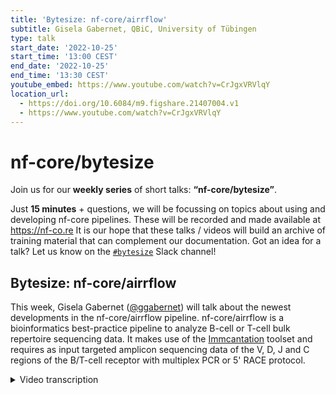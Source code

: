 ```yaml
---
title: 'Bytesize: nf-core/airrflow'
subtitle: Gisela Gabernet, QBiC, University of Tübingen
type: talk
start_date: '2022-10-25'
start_time: '13:00 CEST'
end_date: '2022-10-25'
end_time: '13:30 CEST'
youtube_embed: https://www.youtube.com/watch?v=CrJgxVRVlqY
location_url:
  - https://doi.org/10.6084/m9.figshare.21407004.v1
  - https://www.youtube.com/watch?v=CrJgxVRVlqY
---
```


# nf-core/bytesize

Join us for our **weekly series** of short talks: **“nf-core/bytesize”**.

Just **15 minutes** + questions, we will be focussing on topics about using and developing nf-core pipelines.
These will be recorded and made available at <https://nf-co.re>
It is our hope that these talks / videos will build an archive of training material that can complement our documentation. Got an idea for a talk? Let us know on the [`#bytesize`](https://nfcore.slack.com/channels/bytesize) Slack channel!

## Bytesize: nf-core/airrflow

This week, Gisela Gabernet ([@ggabernet](https://github.com/ggabernet)) will talk about the newest developments in the nf-core/airrflow pipeline.
nf-core/airrflow is a bioinformatics best-practice pipeline to analyze B-cell or T-cell bulk repertoire sequencing data. It makes use of the [Immcantation](https://immcantation.readthedocs.io/) toolset and requires as input targeted amplicon sequencing data of the V, D, J and C regions of the B/T-cell receptor with multiplex PCR or 5' RACE protocol.

<details markdown="1"><summary>Video transcription</summary>
**Note: The content has been edited for reader-friendliness**

[0:01](https://www.youtube.com/watch?v=CrJgxVRVlqY&t=1)
Hello everyone, my name is Franziska Bonath and I'm very happy that Gisela is with us today from the University of Tübingen and she is giving us an overview of what nf-core/airrflow can do.

[0:13](https://www.youtube.com/watch?v=CrJgxVRVlqY&t=13)
Thanks Franziska for the nice introduction.
I'll present nf-core/airrflow. First of all I will start with defining what's the airr in airrflow. Airr stands for adaptive immune receptor repertoire and that's the collection of membrane proteins that are found on the surface of B-cells, in which case they are called BCR, and on the surface of T-cells, in which case they are called TCRs or T-cell receptors. BCRs or B-cell receptors in their secreted form are also called antibodies, which is a term that we are all more familiar with.

[0:52](https://www.youtube.com/watch?v=CrJgxVRVlqY&t=52)
The main function of these receptors is to be able to recognize foreign antigens that are inside the human body, which can come for example from pathogens such as viruses or bacteria, and to elicit an immune response against them. To be able to recognize so many different antigens from different pathogens, these receptors have to have a variety of different sequences. It's estimated that in the human body at any time point, there's 10 billion to 100 billion different receptor sequences of BCRs and TCRs.

[1:27](https://www.youtube.com/watch?v=CrJgxVRVlqY&t=87)
Airr sequencing is about getting the individual sequences of these B-cell and T-cell receptors and that has a variety of applications, which can vary from determining the immune state of one individual at a specific point, studying immune related diseases, guiding vaccine development or guiding cancer immunotherapy. I'm going to talk about a bit more detail on how this diversity of the TCRs and BCRs is generated.

[1:58](https://www.youtube.com/watch?v=CrJgxVRVlqY&t=118)
In the human genome there are different V-gene segments, D-gene segments, J-gene segments and C-gene segments, that can be combined to form these TCR and BCR receptors. In case of humans there's four V-gene segments, 23 D-gene segments and six J-gene segments. What happens in the B-cells and T-cells is that each one segment of each kind is combined to form a productive TCR or BCR receptor. That happens at the DNA level in a process called somatic recombination. It alters the genome of the cells and generates this productive TCR and BCR receptors.
The combination of the different gene segments doesn't happen like lego blocks, just attaching them next to each other, but rather in a cut-and-paste procedure. The cutting position is not always exactly at the same spot and there can also be some nucleotides incorporated into these junction regions, so that there's extra variability that comes from this step, that is not genome encoded.

[3:12](https://www.youtube.com/watch?v=CrJgxVRVlqY&t=192)
In the case of the B-cells or in B-cell receptor, there's even another process that generates more diversity of these receptors, which happens upon antigen stimulation. That's what happened to all of us, for example, when we were first in contact with the coronavirus or the coronavirus vaccine. Some B-cells in the body were able to recognize the antigens in the coronavirus and they were stimulated and underwent clonal expansion that is generating a lot of children cells that belong to the same B-cell clone. This happens in a manner that not all of these children cells have the exact same BCR receptor sequences. The process called somatic hypermutation introduces mutations in these VDJ segments, so that each of the children cells has a slightly different receptor sequence. This allows to generate B-cell receptors and therefore antibodies, that have even higher affinity to the original antigen.

[4:17](https://www.youtube.com/watch?v=CrJgxVRVlqY&t=257)
You've seen that there's many different processes that contribute to the diversity of this TCR and BCR sequences, including somatic recombination, variable junction length and in the case of the BCRs also somatic hypermutation. This means that theoretically there could be more than 10 to the power of 14 possible BCR sequences.

[4:42](https://www.youtube.com/watch?v=CrJgxVRVlqY&t=282)
How are they sequenced? Most protocols use what's called amplicon sequencing, which is the targeted amplification of this gene locus and that can be done via different protocols including multiplex PCR, where one is providing primers for all the kinds of different sequences that can be there. Another technique is five prime race amplification protocols, which are pretty common. This sequencing protocols can incorporate what's called unique molecular identifiers which allow correcting for sequencing errors down the line and errors introduced by the PCR amplification process.
Typically for sequencing, MiSeq sequencers are used, because they allow for longer read lengths, that covers the complete VDJ and beginning of the C region.

[5:39](https://www.youtube.com/watch?v=CrJgxVRVlqY&t=339)
How is the bioinformatic analysis done for these kind of sequences? This typically does not happen like a traditional RNA-Seq analysis and that's because mapping to a reference genome is challenging in this case, due to the high diversity of these BCR and TCR sequences. Also, it's a highly repetitive genome region with all of these VD and J gene segments there. For this kind of analysis, specific tools are used and the reads are aligned to specific reference data, also for these BCR and TCR receptors.

[6:15](https://www.youtube.com/watch?v=CrJgxVRVlqY&t=375)
I always say luckily for us, when wanting to write a pipeline to do this kind of analysis, there's already plenty of tools out there that can analyze this data. One of the better well-known ones is the immcantation framework that is developed by the Kleinstein lab in Yale. It's an open source toolset to analyze AIRRseq data from beginning to end. There's a whole community of users already using this framework and here you can also get the details, in case you want to have more information.
Thanks to developing this pipeline as part of the nf-core community, we gained visibility and we quickly found quite some collaborators to develop the pipeline. I want to mention that this is really a community-based development effort! Susanna Marquez from the immcantation lab joined early in the beginning and also David Ladd from Monash University helped by adding some features. Whereas initially, Alex Peltzer,
when he was still at QBiC with us, Simon Heumos and myself were developing the airrflow pipeline.

[7:26](https://www.youtube.com/watch?v=CrJgxVRVlqY&t=446)
Now to the details of the pipeline, those are the main pipeline steps. The pipeline can process both bulk AIRR sequencing data and single-cell sequencing data. When starting from bulk, there's first a step of quality control of the sequencing reads and sequence assembly and afterwards there's a process, where the reads are aligned to the references with IgBLAST. The reference data is typically employed from the IMGT consortia, which provides reference data for BCR and TCR. At this step already assembled data can also be provided and for single-cell data typically we start at this step.
Afterwards, there's a step for clonal analysis, which identifies which of the sequences of the BCR belong to which B-cell clone. It assigns the individual BCR sequences and TCR sequences to their specific clone and in the case of the B-cells it can also perform lineage reconstruction of the whole B-cell clone. Finally there's a step for reporting, doing repertoire analysis and reporting, including QC reports by MultiQC. That's the general steps of the pipeline, but now if we look a bit more detailed there is a ton more processes - individual processes that are part of the pipeline. I'm going to explain them a bit in more detail now.

[9:01](https://www.youtube.com/watch?v=CrJgxVRVlqY&t=541)
Starting for the QCN sequence assembly, the pipeline supports different sequencing protocols, including multiplex PCR, in which the users have to provide the B and C-primer sequences that were used for the amplification, or in the case of 5' RACE, providing the C-primer and the linker sequences for amplification. Both protocols are supported with and without UMI barcodes. The barcodes can also be provided in different configurations. Starting from the raw sequencing data, a sample sheet needs to be provided that contains sample information and the individual FASTQ files for all samples. Depending on if the sequencing protocol includes UMI barcodes or not, there will be some processes but they all start with quality control of the reads with FASTQ, filtering the sequences by quality threshold, masking the primer sequences and if a UMI-based protocol is used, then a consensus is built from all the sequences that have the same UMI barcode. This way, it also allows to correct for the errors as I mentioned before.
There is an extra procedure, that is employed whenever it's estimated that the length of the UMI barcodes will not be sufficient to cover all of the diversity of the sample and that is bypassed by first clustering all the sequences by similarity and annotating the cluster ID and then two different sequences with the same UMI barcode can also be distinguished this way.

[10:51](https://www.youtube.com/watch?v=CrJgxVRVlqY&t=651)
After building the consensus, all the sequences that contain the same UMI barcode are collapsed and the count, the number of sequences with the same UMI barcode, is annotated. Other metadata is also annotated as well as the count of duplicate sequences with different UMI barcodes that were collapsed. This can be useful for filtering. After this step there comes the VBJ assignment and filtering step and here it's also possible
to start with already assembled sequences, that can be provided with a sample sheet and FASTA files. Typically single cell sequencing data processing starts at this step, because the pipeline supports directly the output from the tool 10x Genomics CellRanger multi, which provides, while incorporating also TCR and VCR sequencing in the 10x Genomics sequencing procedure, the output of that tool, which is the AIRR rearrangement
table, thatt contains all of the sequences there. This can also be directly provided to the pipeline at that step. What that step does, it aligns the sequences to the IMGT reference and then assigns what exact B, D and J segments were used there. In the case of the single cell data there is an option. This gene reassignment step is optional.

[12:29](https://www.youtube.com/watch?v=CrJgxVRVlqY&t=749)
After alignment to the IMGT reference there is a number of quality filtering steps that are performed. First it's checked that the locus matches exactly the V_calls. The V(D)J segment assignment, that there are a minimum of 200 informative positions, maximum 10% and nucleotides, that the sequences that are determined are productive, that the junction region is a multiple of three amino acids. There's also a possibility of removing chimeric reads, detecting contamination across samples and finally collapsing duplicate sequences if there are any. Plenty of quality filters as part of the pipeline.

[13:18](https://www.youtube.com/watch?v=CrJgxVRVlqY&t=978)
The next step is clonal analysis. In that case hierarchical clustering is used based on the hamming distances between sequences. The pipeline is also able to auto-detect a hamming distance threshold that can be used to determine, which sequences are part of the same clone, or are part of different clones. There is also a step for lineage reconstruction of the clonal lineage trees. Recently the pipeline offers to use the Enchanter tool, which is developed by Susanna Marcus in immcantation. That tool provides calls to other immcantation tools and also nice reports for each of these steps. I invite you to check them out here.

[14:05](https://www.youtube.com/watch?v=CrJgxVRVlqY&t=845)
Finally, there's a repertoire analysis step. An R Markdown report is provided, that summarises the repertoire analysis results for all samples. Of notice is that a custom R Markdown report can also be provided, in case that the user wants to change some things in this report. It's also possible to provide an R Markdown file. Other reports of this reporting analysis steps is the MultiQC QC report for all samples from the grid quality control reports.

[14:43](https://www.youtube.com/watch?v=CrJgxVRVlqY&t=883)
Here we will see an example of this repertoire analysis report. First there is a summary of all the samples used for the analysis. Clonal abundance and clonal diversity are reported, together with vision usage. Finally all of the tools that are used as part of the pipeline and their citations are noted here, to make it really easy for users of the pipeline to also cite the original tools, that are being used.

[15:12](https://www.youtube.com/watch?v=CrJgxVRVlqY&t=912)
As you know, all documentation for nf-core/airrflow can be found on the nf-core website, so check it out if you want to use it. There are also some example results of the pipeline when the full tests are run on AWS.

[15:30](https://www.youtube.com/watch?v=CrJgxVRVlqY&t=930)
What's next for this pipeline? Stay tuned for a new release that comes really soon - we hope this week or the next. It will includes more quality control and reporting as part of the Enchanter tool, as I have mentioned, by Susanna Marquez, as well as and code refactoring using subworkflows.

[15:50](https://www.youtube.com/watch?v=CrJgxVRVlqY&t=950)
At this point I would like to thank all the contributors to the pipeline: Simon Heumos and myself at QBiC, Alex Peltzer who was initially at QBiC but now is at Böhringer Ingelheim, Susanna Marquez at the Kleinstein Lab in Yale, David Ladd at Monash University and some collaborations also at the University of Tübingen, Christophe Rochel and Marcus Kovaric.
If you have any questions don't hesitate to join us, join the airrflow channel on nf-core Slack and if you have any questions related to the immcantation tools, you also have the contact emails to contact them directly.

[16:26](https://www.youtube.com/watch?v=CrJgxVRVlqY&t=986)
(host) Thank you very much. Everyone can now unmute themselves if there are any questions. Maybe I start with one, I'm curious. In what format does airrflow expect UMIs to be provided? Does it have to be in a separate file or should it be in read one or in read two?
(answer) It supports all kinds of these configurations that you have mentioned. You can provide them. It depends on your library design, where the UMI barcodes are located. Sometimes they are part of the R1 and R2 reads and sometimes they are part of the index reads, it can be provided in any way.
There are some parameters in the pipeline where you can specify where the UMI barcode is located: R1 reads, R2 reads or index files, so everything is supported in that case.

[17:23](https://www.youtube.com/watch?v=CrJgxVRVlqY&t=1043)
(host) Thank you.
Are there any questions from the audience? It doesn't seem so. Then I would like to thank of course Gisela but also the Chan Zuckerberg Initiative for funding the bytesize talks, and as usual, if you have any questions go to Slack at nf-core/airrflow and ask questions there. Thanks again.

</details>
